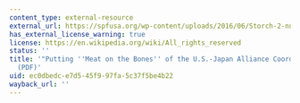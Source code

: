 ```yaml
---
content_type: external-resource
external_url: https://spfusa.org/wp-content/uploads/2016/06/Storch-2-number_kkedits.pdf
has_external_license_warning: true
license: https://en.wikipedia.org/wiki/All_rights_reserved
status: ''
title: '"Putting ''Meat on the Bones'' of the U.S.-Japan Alliance Coordination Mechanism."
  (PDF)'
uid: ec0dbedc-e7d5-45f9-97fa-5c37f5be4b22
wayback_url: ''
---
```


